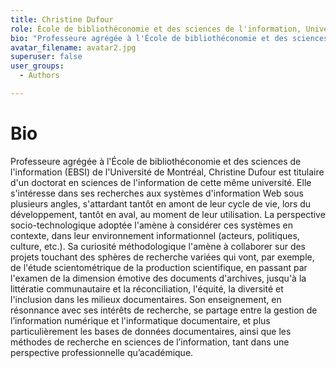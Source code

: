 ```yaml
---
title: Christine Dufour
role: École de bibliothéconomie et des sciences de l'information, Université de Montréal
bio: "Professeure agrégée à l'École de bibliothéconomie et des sciences de l'information (EBSI) de l'Université de Montréal, Christine Dufour est titulaire d'un doctorat en sciences de l'information de cette même université. Elle s'intéresse dans ses recherches aux systèmes d'information Web sous plusieurs angles, s'attardant tantôt en amont de leur cycle de vie, lors du développement, tantôt en aval, au moment de leur utilisation. La perspective socio-technologique adoptée l'amène à considérer ces systèmes en contexte, dans leur environnement informationnel (acteurs, politiques, culture, etc.). Sa curiosité méthodologique l'amène à collaborer sur des projets touchant des sphères de recherche variées qui vont, par exemple, de l'étude scientométrique de la production scientifique, en passant par l'examen de la dimension émotive des documents d'archives, jusqu'à la littératie communautaire et la réconciliation, l'équité, la diversité et l'inclusion dans les milieux documentaires. Son enseignement, en résonnance avec ses intérêts de recherche, se partage entre la gestion de l’information numérique et l'informatique documentaire, et plus particulièrement les bases de données documentaires, ainsi que les méthodes de recherche en sciences de l’information, tant dans une perspective professionnelle qu’académique."
avatar_filename: avatar2.jpg
superuser: false
user_groups:
  - Authors

---
```


# Bio
Professeure agrégée à l'École de bibliothéconomie et des sciences de l'information (EBSI) de l'Université de Montréal, Christine Dufour est titulaire d'un doctorat en sciences de l'information de cette même université. Elle s'intéresse dans ses recherches aux systèmes d'information Web sous plusieurs angles, s'attardant tantôt en amont de leur cycle de vie, lors du développement, tantôt en aval, au moment de leur utilisation. La perspective socio-technologique adoptée l'amène à considérer ces systèmes en contexte, dans leur environnement informationnel (acteurs, politiques, culture, etc.). Sa curiosité méthodologique l'amène à collaborer sur des projets touchant des sphères de recherche variées qui vont, par exemple, de l'étude scientométrique de la production scientifique, en passant par l'examen de la dimension émotive des documents d'archives, jusqu'à la littératie communautaire et la réconciliation, l'équité, la diversité et l'inclusion dans les milieux documentaires. Son enseignement, en résonnance avec ses intérêts de recherche, se partage entre la gestion de l’information numérique et l'informatique documentaire, et plus particulièrement les bases de données documentaires, ainsi que les méthodes de recherche en sciences de l’information, tant dans une perspective professionnelle qu’académique.
